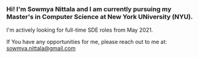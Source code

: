 ### Hi! I'm Sowmya Nittala and I am currently pursuing my Master's in Computer Science at New York UNiversity (NYU). 
I'm actively looking for full-time SDE roles from May 2021. 





If You have any opportunities for me, please reach out to me at: sowmya.nittala@gmail.com

<!--
**sowmya-nittala/sowmya-nittala** is a ✨ _special_ ✨ repository because its `README.md` (this file) appears on your GitHub profile.

Here are some ideas to get you started:

- 🔭 I’m currently working on ...
- 🌱 I’m currently learning ...
- 👯 I’m looking to collaborate on ...
- 🤔 I’m looking for help with ...
- 💬 Ask me about ...
- 📫 How to reach me: ...
- 😄 Pronouns: ...
- ⚡ Fun fact: ...
-->
